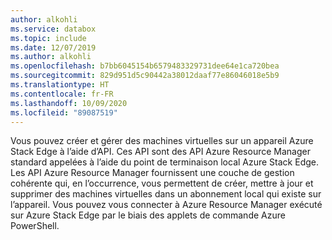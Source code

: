 ```yaml
---
author: alkohli
ms.service: databox
ms.topic: include
ms.date: 12/07/2019
ms.author: alkohli
ms.openlocfilehash: b7bb6045154b6579483329731dee64e1ca720bea
ms.sourcegitcommit: 829d951d5c90442a38012daaf77e86046018e5b9
ms.translationtype: HT
ms.contentlocale: fr-FR
ms.lasthandoff: 10/09/2020
ms.locfileid: "89087519"
---
```

Vous pouvez créer et gérer des machines virtuelles sur un appareil Azure Stack Edge à l’aide d’API. Ces API sont des API Azure Resource Manager standard appelées à l’aide du point de terminaison local Azure Stack Edge. Les API Azure Resource Manager fournissent une couche de gestion cohérente qui, en l’occurrence, vous permettent de créer, mettre à jour et supprimer des machines virtuelles dans un abonnement local qui existe sur l’appareil. Vous pouvez vous connecter à Azure Resource Manager exécuté sur Azure Stack Edge par le biais des applets de commande Azure PowerShell.